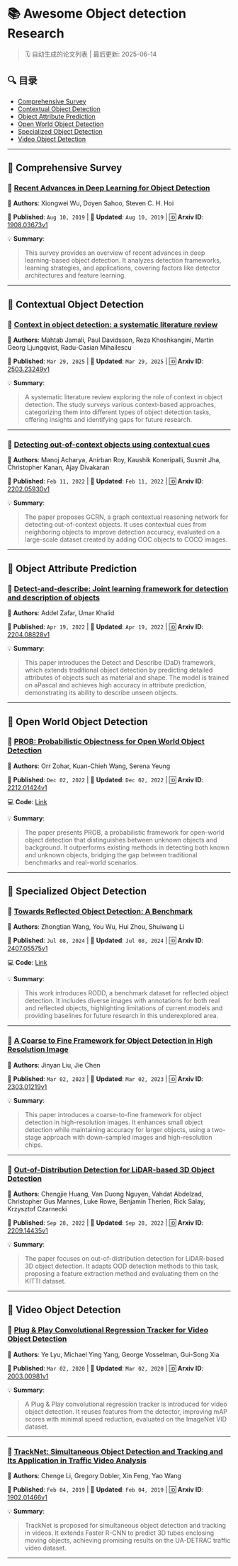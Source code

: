 # 📚 Awesome Object detection Research

> 🗓️ 自动生成的论文列表 | 最后更新: 2025-06-14

## 🔍 目录
- [Comprehensive Survey](#comprehensive-survey)
- [Contextual Object Detection](#contextual-object-detection)
- [Object Attribute Prediction](#object-attribute-prediction)
- [Open World Object Detection](#open-world-object-detection)
- [Specialized Object Detection](#specialized-object-detection)
- [Video Object Detection](#video-object-detection)

---

## 📁 Comprehensive Survey

### 📄 [Recent Advances in Deep Learning for Object Detection](http://arxiv.org/pdf/1908.03673v1)

👤 **Authors**: Xiongwei Wu, Doyen Sahoo, Steven C. H. Hoi

📅 **Published**: `Aug 10, 2019` | 🔄 **Updated**: `Aug 10, 2019` | 🆔 **Arxiv ID**: [1908.03673v1](http://arxiv.org/pdf/1908.03673v1)

💡 **Summary**:
> This survey provides an overview of recent advances in deep learning-based object detection. It analyzes detection frameworks, learning strategies, and applications, covering factors like detector architectures and feature learning.

---

## 📁 Contextual Object Detection

### 📄 [Context in object detection: a systematic literature review](http://arxiv.org/pdf/2503.23249v1)

👤 **Authors**: Mahtab Jamali, Paul Davidsson, Reza Khoshkangini, Martin Georg Ljungqvist, Radu-Casian Mihailescu

📅 **Published**: `Mar 29, 2025` | 🔄 **Updated**: `Mar 29, 2025` | 🆔 **Arxiv ID**: [2503.23249v1](http://arxiv.org/pdf/2503.23249v1)

💡 **Summary**:
> A systematic literature review exploring the role of context in object detection. The study surveys various context-based approaches, categorizing them into different types of object detection tasks, offering insights and identifying gaps for future research.

---

### 📄 [Detecting out-of-context objects using contextual cues](http://arxiv.org/pdf/2202.05930v1)

👤 **Authors**: Manoj Acharya, Anirban Roy, Kaushik Koneripalli, Susmit Jha, Christopher Kanan, Ajay Divakaran

📅 **Published**: `Feb 11, 2022` | 🔄 **Updated**: `Feb 11, 2022` | 🆔 **Arxiv ID**: [2202.05930v1](http://arxiv.org/pdf/2202.05930v1)

💡 **Summary**:
> The paper proposes GCRN, a graph contextual reasoning network for detecting out-of-context objects. It uses contextual cues from neighboring objects to improve detection accuracy, evaluated on a large-scale dataset created by adding OOC objects to COCO images.

---

## 📁 Object Attribute Prediction

### 📄 [Detect-and-describe: Joint learning framework for detection and description of objects](http://arxiv.org/pdf/2204.08828v1)

👤 **Authors**: Addel Zafar, Umar Khalid

📅 **Published**: `Apr 19, 2022` | 🔄 **Updated**: `Apr 19, 2022` | 🆔 **Arxiv ID**: [2204.08828v1](http://arxiv.org/pdf/2204.08828v1)

💡 **Summary**:
> This paper introduces the Detect and Describe (DaD) framework, which extends traditional object detection by predicting detailed attributes of objects such as material and shape. The model is trained on aPascal and achieves high accuracy in attribute prediction, demonstrating its ability to describe unseen objects.

---

## 📁 Open World Object Detection

### 📄 [PROB: Probabilistic Objectness for Open World Object Detection](http://arxiv.org/pdf/2212.01424v1)

👤 **Authors**: Orr Zohar, Kuan-Chieh Wang, Serena Yeung

📅 **Published**: `Dec 02, 2022` | 🔄 **Updated**: `Dec 02, 2022` | 🆔 **Arxiv ID**: [2212.01424v1](http://arxiv.org/pdf/2212.01424v1)

💻 **Code**: [Link](https://github.com/orrzohar/PROB)

💡 **Summary**:
> The paper presents PROB, a probabilistic framework for open-world object detection that distinguishes between unknown objects and background. It outperforms existing methods in detecting both known and unknown objects, bridging the gap between traditional benchmarks and real-world scenarios.

---

## 📁 Specialized Object Detection

### 📄 [Towards Reflected Object Detection: A Benchmark](http://arxiv.org/pdf/2407.05575v1)

👤 **Authors**: Zhongtian Wang, You Wu, Hui Zhou, Shuiwang Li

📅 **Published**: `Jul 08, 2024` | 🔄 **Updated**: `Jul 08, 2024` | 🆔 **Arxiv ID**: [2407.05575v1](http://arxiv.org/pdf/2407.05575v1)

💻 **Code**: [Link](https://github.com/Tqybu-hans/RODD)

💡 **Summary**:
> This work introduces RODD, a benchmark dataset for reflected object detection. It includes diverse images with annotations for both real and reflected objects, highlighting limitations of current models and providing baselines for future research in this underexplored area.

---

### 📄 [A Coarse to Fine Framework for Object Detection in High Resolution Image](http://arxiv.org/pdf/2303.01219v1)

👤 **Authors**: Jinyan Liu, Jie Chen

📅 **Published**: `Mar 02, 2023` | 🔄 **Updated**: `Mar 02, 2023` | 🆔 **Arxiv ID**: [2303.01219v1](http://arxiv.org/pdf/2303.01219v1)

💡 **Summary**:
> This paper introduces a coarse-to-fine framework for object detection in high-resolution images. It enhances small object detection while maintaining accuracy for larger objects, using a two-stage approach with down-sampled images and high-resolution chips.

---

### 📄 [Out-of-Distribution Detection for LiDAR-based 3D Object Detection](http://arxiv.org/pdf/2209.14435v1)

👤 **Authors**: Chengjie Huang, Van Duong Nguyen, Vahdat Abdelzad, Christopher Gus Mannes, Luke Rowe, Benjamin Therien, Rick Salay, Krzysztof Czarnecki

📅 **Published**: `Sep 28, 2022` | 🔄 **Updated**: `Sep 28, 2022` | 🆔 **Arxiv ID**: [2209.14435v1](http://arxiv.org/pdf/2209.14435v1)

💡 **Summary**:
> The paper focuses on out-of-distribution detection for LiDAR-based 3D object detection. It adapts OOD detection methods to this task, proposing a feature extraction method and evaluating them on the KITTI dataset.

---

## 📁 Video Object Detection

### 📄 [Plug & Play Convolutional Regression Tracker for Video Object Detection](http://arxiv.org/pdf/2003.00981v1)

👤 **Authors**: Ye Lyu, Michael Ying Yang, George Vosselman, Gui-Song Xia

📅 **Published**: `Mar 02, 2020` | 🔄 **Updated**: `Mar 02, 2020` | 🆔 **Arxiv ID**: [2003.00981v1](http://arxiv.org/pdf/2003.00981v1)

💡 **Summary**:
> A Plug & Play convolutional regression tracker is introduced for video object detection. It reuses features from the detector, improving mAP scores with minimal speed reduction, evaluated on the ImageNet VID dataset.

---

### 📄 [TrackNet: Simultaneous Object Detection and Tracking and Its Application in Traffic Video Analysis](http://arxiv.org/pdf/1902.01466v1)

👤 **Authors**: Chenge Li, Gregory Dobler, Xin Feng, Yao Wang

📅 **Published**: `Feb 04, 2019` | 🔄 **Updated**: `Feb 04, 2019` | 🆔 **Arxiv ID**: [1902.01466v1](http://arxiv.org/pdf/1902.01466v1)

💡 **Summary**:
> TrackNet is proposed for simultaneous object detection and tracking in videos. It extends Faster R-CNN to predict 3D tubes enclosing moving objects, achieving promising results on the UA-DETRAC traffic video dataset.

---

